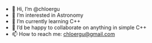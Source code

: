 - 👋 Hi, I’m @chloergu
- 👀 I’m interested in Astronomy
- 🌱 I’m currently learning C++
- 💞️ I’d be happy to collaborate on anything in simple C++
- 📫 How to reach me: chloergu@gmail.com

<!---
chloergu/chloergu is a ✨ special ✨ repository because its `README.md` (this file) appears on your GitHub profile.
You can click the Preview link to take a look at your changes.
--->
